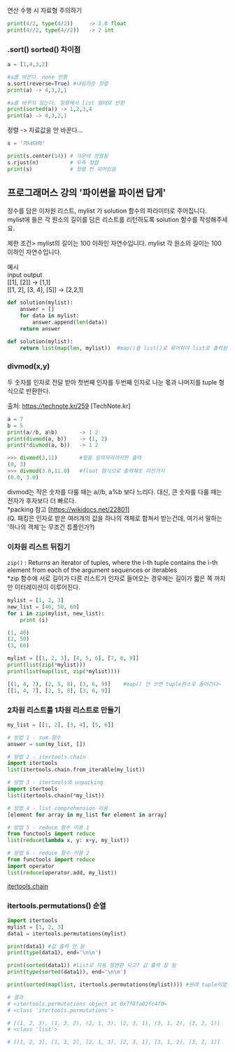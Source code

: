 연산 수행 시 자료형 주의하기
```py
print(4/2, type(4/2))     -> 2.0 float
print(4//2, type(4//2))   -> 2 int
```   
### .sort() sorted() 차이점
```py
a = [1,4,3,2]

#a를 바꾼다. none 반환
a.sort(reverse=True) #내림차순 정렬
print(a) -> 4,3,2,1 

#a를 바꾸지 않는다. 정렬해서 list 형태로 반환
print(sorted(a)) -> 1,2,3,4 
print(a) -> 4,3,2,1
```
정렬 -> 자료값을 안 바꾼다...
```py
s = '가나다라'

print(s.center(14)) # 가운데 정렬됨
s.rjust(n)          # 우측 정렬
print(s)            # 정렬 안 되어있음
```
## 프로그래머스 강의 '파이썬을 파이썬 답게'
정수를 담은 이차원 리스트, mylist 가 solution 함수의 파라미터로 주어집니다.   
mylist에 들은 각 원소의 길이를 담은 리스트를 리턴하도록 solution 함수를 작성해주세요.

제한 조건> mylist의 길이는 100 이하인 자연수입니다. mylist 각 원소의 길이는 100 이하인 자연수입니다.

예시   
input	                   output   
[[1], [2]]	          -> [1,1]   
[[1, 2], [3, 4], [5]]	-> [2,2,1]   

``` py
def solution(mylist):
    answer = []
    for data in mylist:
        answer.append(len(data))
    return answer

def solution(mylist):
    return list(map(len, mylist))  #map()을 list()로 묶어줘야 list로 출력됨.
```

### divmod(x,y)
두 숫자를 인자로 전달 받아 첫번째 인자를 두번째 인자로 나눈 몫과 나머지를 tuple 형식으로 반환한다.   

출처: https://technote.kr/259 [TechNote.kr]
``` py
a = 7
b = 5
print(a//b, a%b)       -> 1 2
print(divmod(a, b))    -> (1, 2)
print(*divmod(a, b))   -> 1 2

>>> divmod(3,11)       #몫을 일의자리까지만 출력
(0, 3)
>>> divmod(3.0,11.0)   #float 형식으로 출력해도 마찬가지
(0.0, 3.0)
```
divmod는 작은 숫자를 다룰 때는 a//b, a%b 보다 느리다. 대신, 큰 숫자를 다룰 때는 전자가 후자보다 더 빠르다.   
*packing 참고 [https://wikidocs.net/22801]   
(Q. 패킹은 인자로 받은 여러개의 값을 하나의 객체로 합쳐서 받는건데, 여기서 말하는 '하나의 객체'는 무조건 튜플인가?)   

### 이차원 리스트 뒤집기
`zip()` : Returns an iterator of tuples, where the i-th tuple contains the i-th element from each of the argument sequences or iterables   
*zip 함수에 서로 길이가 다른 리스트가 인자로 들어오는 경우에는 길이가 짧은 쪽 까지만 이터레이션이 이루어진다.
```py
mylist = [1, 2, 3]
new_list = [40, 50, 60]
for i in zip(mylist, new_list):
    print (i)

(1, 40)
(2, 50)
(3, 60)

mylist = [[1, 2, 3], [4, 5, 6], [7, 8, 9]]
print(list(zip(*mylist)))
print(list(map(list, zip(*mylist))))

[(1, 4, 7), (2, 5, 8), (3, 6, 9)]    #map() 안 쓰면 tuple원소로 들어간다~
[[1, 4, 7], [2, 5, 8], [3, 6, 9]]
```
### 2차원 리스트를 1차원 리스트로 만들기
```py
my_list = [[1, 2], [3, 4], [5, 6]]

# 방법 1 - sum 함수
answer = sum(my_list, [])

# 방법 2 - itertools.chain
import itertools
list(itertools.chain.from_iterable(my_list))

# 방법 3 - itertools와 unpacking
import itertools
list(itertools.chain(*my_list))

# 방법 4 - list comprehension 이용
[element for array in my_list for element in array]

# 방법 5 - reduce 함수 이용 1
from functools import reduce
list(reduce(lambda x, y: x+y, my_list))

# 방법 6 - reduce 함수 이용 2
from functools import reduce
import operator
list(reduce(operator.add, my_list))
```
[itertools.chain](https://docs.python.org/3/library/itertools.html#itertools.chain)

### itertools.permutations() 순열
```py
import itertools
mylist = [1, 2, 3]
data1 = itertools.permutations(mylist)

print(data1) #값 출력 안 됨
print(type(data1), end='\n\n')

print(sorted(data1)) #list로 자동 형변환 되고? 값 출력 잘 됨
print(type(sorted(data1)), end='\n\n')

print(sorted(map(list, itertools.permutations(mylist)))) #원래 tuple이었던 원소를 list로 바꿔서 2차원 list 만들기

# 결과
# <itertools.permutations object at 0x7f8fa02fc4f0>
# <class 'itertools.permutations'>

# [(1, 2, 3), (1, 3, 2), (2, 1, 3), (2, 3, 1), (3, 1, 2), (3, 2, 1)]
# <class 'list'>

# [[1, 2, 3], [1, 3, 2], [2, 1, 3], [2, 3, 1], [3, 1, 2], [3, 2, 1]]
```
